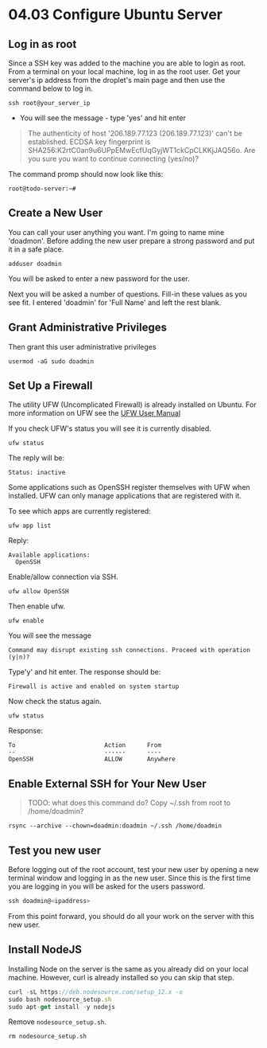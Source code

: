 # 04.03 Configure Ubuntu Server

## Log in as root

Since a SSH key was added to the machine you are able to login as root. From a terminal on your local machine, log in as the root user. Get your server's ip address from the droplet's main page and then use the command below to log in.

```console
ssh root@your_server_ip
```

- You will see the message - type 'yes' and hit enter
> The authenticity of host '206.189.77.123 (206.189.77.123)' can't be established.
> ECDSA key fingerprint is SHA256:K2rtC0an9u6UPpEMwEcfUqGyjWT1ckCpCLKKjJAQ56o.
> Are you sure you want to continue connecting (yes/no)?

The command promp should now look like this:
```console
root@todo-server:~#
```

## Create a New User
You can call your user anything you want. I'm going to name mine 'doadmon'. Before adding the new user prepare a strong password and put it in a safe place.

```console
adduser doadmin
```
You will be asked to enter a new password for the user.

Next you will be asked a number of questions. Fill-in these values as you see fit. I entered 'doadmin' for 'Full Name' and left the rest blank.

## Grant Administrative Privileges
Then grant this user administrative privileges
```console
usermod -aG sudo doadmin
```

## Set Up a Firewall
The utility UFW (Uncomplicated Firewall) is already installed on Ubuntu. For more information on UFW see the [UFW User Manual](http://manpages.ubuntu.com/manpages/bionic/en/man8/ufw.8.html)

If you check UFW's status you will see it is currently disabled.

```console
ufw status
```

The reply will be:
```console
Status: inactive
```

Some applications such as OpenSSH register themselves with UFW when installed. UFW can only manage applications that are registered with it.

To see which apps are currently registered:

```console
ufw app list
```

Reply:

```console
Available applications:
  OpenSSH
```

Enable/allow connection via SSH.

```console
ufw allow OpenSSH
```

Then enable ufw.

```console
ufw enable
```

You will see the message

```console
Command may disrupt existing ssh connections. Proceed with operation (y|n)?
```

Type'y' and hit enter. The response should be:

```console
Firewall is active and enabled on system startup
```

Now check the status again.

```console
ufw status
```

Response:
```console
To                         Action      From
--                         ------      ----
OpenSSH                    ALLOW       Anywhere                  
```

## Enable External SSH for Your New User
> TODO: what does this command do? Copy ~/.ssh from root to /home/doadmin?

```console
rsync --archive --chown=doadmin:doadmin ~/.ssh /home/doadmin
```

## Test you new user
Before logging out of the root account, test your new user by opening a new terminal window and logging in as the new user. Since this is the first time you are logging in you will be asked for the users password.

```js
ssh doadmin@<ipaddress>
```
From this point forward, you should do all your work on the server with this new user.

## Install NodeJS

Installing Node on the server is the same as you already did on your local machine. However, curl is already installed so you can skip that step.

```js
curl -sL https://deb.nodesource.com/setup_12.x -o
sudo bash nodesource_setup.sh
sudo apt-get install -y nodejs
```

Remove `nodesource_setup.sh`.

```
rm nodesource_setup.sh
```
